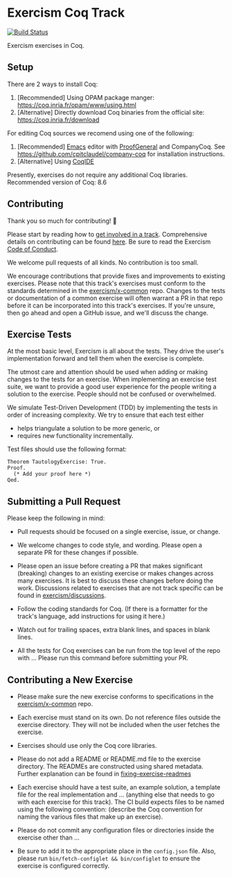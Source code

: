 # Exercism Coq Track

[![Build Status](https://travis-ci.org/exercism/xcoq.svg?branch=master)](https://travis-ci.org/exercism/xcoq)

Exercism exercises in Coq.

## Setup

There are 2 ways to install Coq:

1. [Recommended] Using OPAM package manger: https://coq.inria.fr/opam/www/using.html
2. [Alternative] Directly download Coq binaries from the official site: https://coq.inria.fr/download

For editing Coq sources we recomend using one of the following:
1. [Recommended] [Emacs](https://www.gnu.org/software/emacs/) editor with [ProofGeneral](https://proofgeneral.github.io/) and CompanyCoq. See https://github.com/cpitclaudel/company-coq for installation instructions.
2. [Alternative] Using [CoqIDE](https://coq.inria.fr/download)

Presently, exercises do not require any additional Coq libraries.
Recommended version of Coq: 8.6

## Contributing

Thank you so much for contributing! :tada:

Please start by reading how to [get involved in a track](https://github.com/exercism/exercism.io/blob/master/docs/getting-involved-in-a-track.md). Comprehensive details on contributing can be found [here](https://github.com/exercism/x-common/blob/master/CONTRIBUTING.md). Be sure to read the Exercism [Code of Conduct](https://github.com/exercism/exercism.io/blob/master/CODE_OF_CONDUCT.md).

We welcome pull requests of all kinds. No contribution is too small.

We encourage contributions that provide fixes and improvements to existing exercises. Please note that this track's exercises must conform to the standards determined in the [exercism/x-common](https://github.com/exercism/x-common) repo. Changes to the tests or documentation of a common exercise will often warrant a PR in that repo before it can be incorporated into this track's exercises. If you're unsure, then go ahead and open a GitHub issue, and we'll discuss the change.

## Exercise Tests ##

At the most basic level, Exercism is all about the tests. They drive the user's implementation forward and tell them when the exercise is complete.

The utmost care and attention should be used when adding or making changes to the tests for an exercise. When implementing an exercise test suite, we want to provide a good user experience for the people writing a solution to the exercise. People should not be confused or overwhelmed.

We simulate Test-Driven Development (TDD) by implementing the tests in order of increasing complexity. We try to ensure that each test either

- helps triangulate a solution to be more generic, or
- requires new functionality incrementally.

Test files should use the following format:

```Coq
Theorem TautologyExercise: True.
Proof.
  (* Add your proof here *)
Qed.
```

## Submitting a Pull Request ##

Please keep the following in mind:

- Pull requests should be focused on a single exercise, issue, or change.

- We welcome changes to code style, and wording. Please open a separate PR for these changes if possible.

- Please open an issue before creating a PR that makes significant (breaking) changes to an existing exercise or makes changes across many exercises. It is best to discuss these changes before doing the work. Discussions related to exercises that are not track specific can be found in [exercism/discussions](https://github.com/exercism/discussions/issues).

- Follow the coding standards for Coq. (If there is a formatter for the track's language, add instructions for using it here.)

- Watch out for trailing spaces, extra blank lines, and spaces in blank lines.

- All the tests for Coq exercises can be run from the top level of the repo with ... Please run this command before submitting your PR.

## Contributing a New Exercise ##

- Please make sure the new exercise conforms to specifications in the [exercism/x-common](https://github.com/exercism/x-common) repo.

- Each exercise must stand on its own. Do not reference files outside the exercise directory. They will not be included when the user fetches the exercise.

- Exercises should use only the Coq core libraries.

- Please do not add a README or README.md file to the exercise directory. The READMEs are constructed using shared metadata. Further explanation can be found in [fixing-exercise-readmes](https://github.com/exercism/exercism.io/blob/master/docs/fixing-exercise-readmes.md)

- Each exercise should have a test suite, an example solution, a template file for the real implementation and ... (anything else that needs to go with each exercise for this track). The CI build expects files to be named using the following convention: (describe the Coq convention for naming the various files that make up an exercise).

- Please do not commit any configuration files or directories inside the exercise other than ...

- Be sure to add it to the appropriate place in the `config.json` file. Also, please run `bin/fetch-configlet && bin/configlet` to ensure the exercise is configured correctly.

